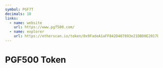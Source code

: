 ```yaml
---
symbol: PGF7T
decimals: 18
links:
  - name: website
    url: https://www.pgf500.com/
  - name: explorer
    url: https://etherscan.io/token/0x9FadeA1aFF842D407893e21DBD0E2017b4C287b6
---
```


# PGF500 Token
